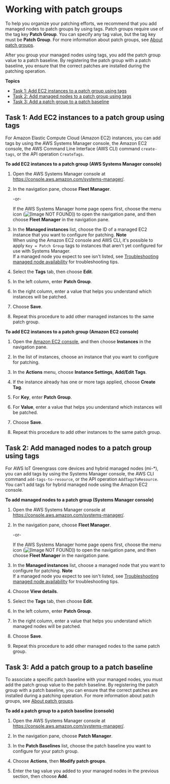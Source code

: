 # Working with patch groups<a name="sysman-patch-group-tagging"></a>

To help you organize your patching efforts, we recommend that you add managed nodes to patch groups by using tags\. Patch groups require use of the tag key **Patch Group**\. You can specify any tag value, but the tag key must be **Patch Group**\. For more information about patch groups, see [About patch groups](sysman-patch-patchgroups.md)\.

After you group your managed nodes using tags, you add the patch group value to a patch baseline\. By registering the patch group with a patch baseline, you ensure that the correct patches are installed during the patching operation\. 

**Topics**
+ [Task 1: Add EC2 instances to a patch group using tags](#sysman-patch-group-tagging-ec2)
+ [Task 2: Add managed nodes to a patch group using tags](#sysman-patch-group-tagging-managed)
+ [Task 3: Add a patch group to a patch baseline](#sysman-patch-group-patchbaseline)

## Task 1: Add EC2 instances to a patch group using tags<a name="sysman-patch-group-tagging-ec2"></a>

For Amazon Elastic Compute Cloud \(Amazon EC2\) instances, you can add tags by using the AWS Systems Manager console, the Amazon EC2 console, the AWS Command Line Interface \(AWS CLI\) command `create-tags`, or the API operation `CreateTags`\.

**To add EC2 instances to a patch group \(AWS Systems Manager console\)**

1. Open the AWS Systems Manager console at [https://console\.aws\.amazon\.com/systems\-manager/](https://console.aws.amazon.com/systems-manager/)\.

1. In the navigation pane, choose **Fleet Manager**\.

   \-or\-

   If the AWS Systems Manager home page opens first, choose the menu icon \(![\[Image NOT FOUND\]](http://docs.aws.amazon.com/systems-manager/latest/userguide/images/menu-icon-small.png)\) to open the navigation pane, and then choose **Fleet Manager** in the navigation pane\.

1. In the **Managed instances** list, choose the ID of a managed EC2 instance that you want to configure for patching\.
**Note**  
When using the Amazon EC2 console and AWS CLI, it's possible to apply `Key = Patch Group` tags to instances that aren't yet configured for use with Systems Manager\.  
If a managed node you expect to see isn't listed, see [Troubleshooting managed node availability](troubleshooting-managed-instances.md) for troubleshooting tips\.

1. Select the **Tags** tab, then choose **Edit**\.

1. In the left column, enter **Patch Group**\.

1. In the right column, enter a value that helps you understand which instances will be patched\.

1. Choose **Save**\.

1. Repeat this procedure to add other managed instances to the same patch group\.

**To add EC2 instances to a patch group \(Amazon EC2 console\)**

1. Open the [Amazon EC2 console](https://console.aws.amazon.com/ec2/), and then choose **Instances** in the navigation pane\. 

1. In the list of instances, choose an instance that you want to configure for patching\.

1. In the **Actions** menu, choose **Instance Settings**, **Add/Edit Tags**\.

1. If the instance already has one or more tags applied, choose **Create Tag**\.

1. For **Key**, enter **Patch Group**\.

1. For **Value**, enter a value that helps you understand which instances will be patched\.

1. Choose **Save**\.

1. Repeat this procedure to add other instances to the same patch group\.

## Task 2: Add managed nodes to a patch group using tags<a name="sysman-patch-group-tagging-managed"></a>

For AWS IoT Greengrass core devices and hybrid managed nodes \(mi\-\*\), you can add tags by using the Systems Manager console, the AWS CLI command `add-tags-to-resource`, or the API operation `AddTagsToResource`\. You can't add tags for hybrid managed node using the Amazon EC2 console\.

**To add managed nodes to a patch group \(Systems Manager console\)**

1. Open the AWS Systems Manager console at [https://console\.aws\.amazon\.com/systems\-manager/](https://console.aws.amazon.com/systems-manager/)\.

1. In the navigation pane, choose **Fleet Manager**\.

   \-or\-

   If the AWS Systems Manager home page opens first, choose the menu icon \(![\[Image NOT FOUND\]](http://docs.aws.amazon.com/systems-manager/latest/userguide/images/menu-icon-small.png)\) to open the navigation pane, and then choose **Fleet Manager** in the navigation pane\.

1. In the **Managed instances** list, choose a managed node that you want to configure for patching\.
**Note**  
If a managed node you expect to see isn't listed, see [Troubleshooting managed node availability](troubleshooting-managed-instances.md) for troubleshooting tips\.

1. Choose **View details**\.

1. Select the **Tags** tab, then choose **Edit**\.

1. In the left column, enter **Patch Group**\.

1. In the right column, enter a value that helps you understand which managed nodes will be patched\.

1. Choose **Save**\.

1. Repeat this procedure to add other managed nodes to the same patch group\.

## Task 3: Add a patch group to a patch baseline<a name="sysman-patch-group-patchbaseline"></a>

To associate a specific patch baseline with your managed nodes, you must add the patch group value to the patch baseline\. By registering the patch group with a patch baseline, you can ensure that the correct patches are installed during a patching operation\. For more information about patch groups, see [About patch groups](sysman-patch-patchgroups.md)\.

**To add a patch group to a patch baseline \(console\)**

1. Open the AWS Systems Manager console at [https://console\.aws\.amazon\.com/systems\-manager/](https://console.aws.amazon.com/systems-manager/)\.

1. In the navigation pane, choose **Patch Manager**\.

1. In the **Patch Baselines** list, choose the patch baseline you want to configure for your patch group\.

1. Choose **Actions**, then **Modify patch groups**\.

1. Enter the tag value you added to your managed nodes in the previous section, then choose **Add**\.